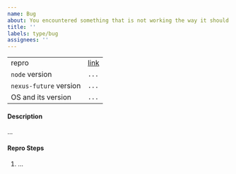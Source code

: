 ```yaml
---
name: Bug
about: You encountered something that is not working the way it should
title: ''
labels: type/bug
assignees: ''
---
```


<!--    Instructions                                -->
<!--                                                -->
<!-- 1. Remove sections/details you do not complete -->
<!-- 2. Add sections/details useful to you          -->

|                        |                      |
| ---------------------- | -------------------- |
| repro                  | [link](https://todo) |
| `node` version         | `...`                |
| `nexus-future` version | `...`                |
| OS and its version     | `...`                |

#### Description

<!-- Screenshots are often good -->

...

#### Repro Steps

1. ...
